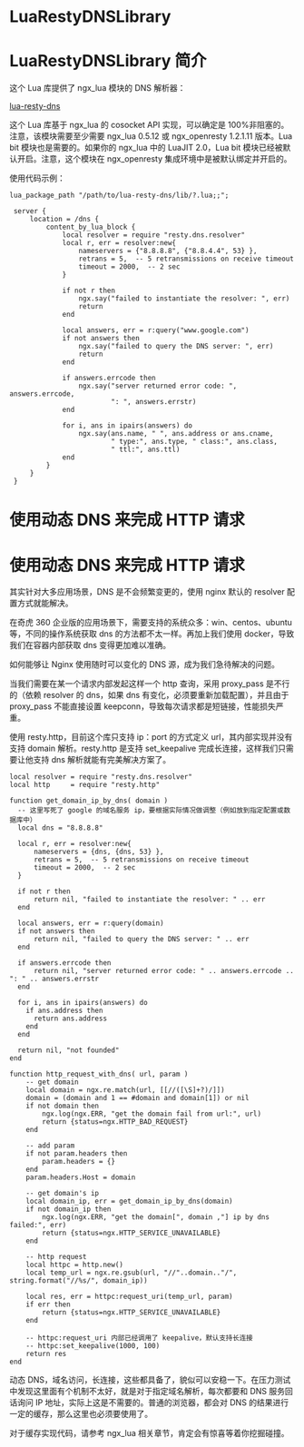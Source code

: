 # LuaRestyDNSLibrary

# LuaRestyDNSLibrary 简介

这个 Lua 库提供了 ngx_lua 模块的 DNS 解析器：

[lua-resty-dns](https://github.com/openresty/lua-resty-dns)

这个 Lua 库基于 ngx_lua 的 cosocket API 实现，可以确定是 100%非阻塞的。注意，该模块需要至少需要 ngx_lua 0.5.12 或 ngx_openresty 1.2.1.11 版本。Lua bit 模块也是需要的。如果你的 ngx_lua 中的 LuaJIT 2.0，Lua bit 模块已经被默认开启。注意，这个模块在 ngx_openresty 集成环境中是被默认绑定并开启的。

使用代码示例：

```
lua_package_path "/path/to/lua-resty-dns/lib/?.lua;;";

 server {
     location = /dns {
         content_by_lua_block {
             local resolver = require "resty.dns.resolver"
             local r, err = resolver:new{
                 nameservers = {"8.8.8.8", {"8.8.4.4", 53} },
                 retrans = 5,  -- 5 retransmissions on receive timeout
                 timeout = 2000,  -- 2 sec
             }

             if not r then
                 ngx.say("failed to instantiate the resolver: ", err)
                 return
             end

             local answers, err = r:query("www.google.com")
             if not answers then
                 ngx.say("failed to query the DNS server: ", err)
                 return
             end

             if answers.errcode then
                 ngx.say("server returned error code: ", answers.errcode,
                         ": ", answers.errstr)
             end

             for i, ans in ipairs(answers) do
                 ngx.say(ans.name, " ", ans.address or ans.cname,
                         " type:", ans.type, " class:", ans.class,
                         " ttl:", ans.ttl)
             end
         }
     }
 } 
```

# 使用动态 DNS 来完成 HTTP 请求

# 使用动态 DNS 来完成 HTTP 请求

其实针对大多应用场景，DNS 是不会频繁变更的，使用 nginx 默认的 resolver 配置方式就能解决。

在奇虎 360 企业版的应用场景下，需要支持的系统众多：win、centos、ubuntu 等，不同的操作系统获取 dns 的方法都不太一样。再加上我们使用 docker，导致我们在容器内部获取 dns 变得更加难以准确。

如何能够让 Nginx 使用随时可以变化的 DNS 源，成为我们急待解决的问题。

当我们需要在某一个请求内部发起这样一个 http 查询，采用 proxy_pass 是不行的（依赖 resolver 的 dns，如果 dns 有变化，必须要重新加载配置），并且由于 proxy_pass 不能直接设置 keepconn，导致每次请求都是短链接，性能损失严重。

使用 resty.http，目前这个库只支持 ip：port 的方式定义 url，其内部实现并没有支持 domain 解析。resty.http 是支持 set_keepalive 完成长连接，这样我们只需要让他支持 dns 解析就能有完美解决方案了。

```
local resolver = require "resty.dns.resolver"
local http     = require "resty.http"

function get_domain_ip_by_dns( domain )
  -- 这里写死了 google 的域名服务 ip，要根据实际情况做调整（例如放到指定配置或数据库中）
  local dns = "8.8.8.8"

  local r, err = resolver:new{
      nameservers = {dns, {dns, 53} },
      retrans = 5,  -- 5 retransmissions on receive timeout
      timeout = 2000,  -- 2 sec
  }

  if not r then
      return nil, "failed to instantiate the resolver: " .. err
  end

  local answers, err = r:query(domain)
  if not answers then
      return nil, "failed to query the DNS server: " .. err
  end

  if answers.errcode then
      return nil, "server returned error code: " .. answers.errcode .. ": " .. answers.errstr
  end

  for i, ans in ipairs(answers) do
    if ans.address then
      return ans.address
    end
  end

  return nil, "not founded"
end

function http_request_with_dns( url, param )
    -- get domain
    local domain = ngx.re.match(url, [[//([\S]+?)/]])
    domain = (domain and 1 == #domain and domain[1]) or nil
    if not domain then
        ngx.log(ngx.ERR, "get the domain fail from url:", url)
        return {status=ngx.HTTP_BAD_REQUEST}
    end

    -- add param
    if not param.headers then
        param.headers = {}
    end
    param.headers.Host = domain

    -- get domain's ip
    local domain_ip, err = get_domain_ip_by_dns(domain)
    if not domain_ip then
        ngx.log(ngx.ERR, "get the domain[", domain ,"] ip by dns failed:", err)
        return {status=ngx.HTTP_SERVICE_UNAVAILABLE}
    end

    -- http request
    local httpc = http.new()
    local temp_url = ngx.re.gsub(url, "//"..domain.."/", string.format("//%s/", domain_ip))

    local res, err = httpc:request_uri(temp_url, param)
    if err then
        return {status=ngx.HTTP_SERVICE_UNAVAILABLE}
    end

    -- httpc:request_uri 内部已经调用了 keepalive，默认支持长连接
    -- httpc:set_keepalive(1000, 100)
    return res
end 
```

动态 DNS，域名访问，长连接，这些都具备了，貌似可以安稳一下。在压力测试中发现这里面有个机制不太好，就是对于指定域名解析，每次都要和 DNS 服务回话询问 IP 地址，实际上这是不需要的。普通的浏览器，都会对 DNS 的结果进行一定的缓存，那么这里也必须要使用了。

对于缓存实现代码，请参考 ngx_lua 相关章节，肯定会有惊喜等着你挖掘碰撞。